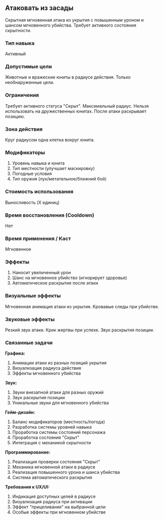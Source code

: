 ## Атаковать из засады

Скрытная мгновенная атака из укрытия с повышенным уроном и шансом мгновенного убийства. Требует активного состояния скрытности.

### Тип навыка
Активный

### Допустимые цели
Животные и вражеские юниты в радиусе действия. Только необнаруженные цели.

### Ограничения
Требует активного статуса "Скрыт". Максимальный радиус. Нельзя использовать на дружественных юнитах. После атаки раскрывает позицию.

### Зона действия
Круг радиусом одна клетка вокруг юнита.

### Модификаторы
1. Уровень навыка и юнита
2. Тип местности (улучшает маскировку)
3. Погодные условия
4. Тип оружия (лук/метательное/ближний бой)

### Стоимость использования
Выносливость (X единиц)

### Время восстановления (Cooldown)
Нет

### Время применения / Каст
Мгновенное

### Эффекты
1. Наносит увеличенный урон
2. Шанс на мгновенное убийство (игнорирует здоровье)
3. Автоматическое раскрытие после атаки

### Визуальные эффекты
Мгновенная анимация атаки из укрытия. Кровавые следы при убийстве.

### Звуковые эффекты
Резкий звук атаки. Крик жертвы при успехе. Звук раскрытия позиции.

### Связанные задачи

**Графика:**
1. Анимации атаки из разных позиций укрытия
2. Визуализация радиуса действия
3. Эффекты мгновенного убийства

**Звук:**
1. Звуки внезапной атаки для разных оружий
2. Звук раскрытия позиции
3. Уникальные звуки для мгновенного убийства

**Гейм-дизайн:**
1. Баланс модификаторов (местность/погода)
2. Разработка системы уровней навыка
3. Проработка системы состояний персонажа
4. Проработка состояния "Скрыт"
5. Интеграция с механикой скрытности

**Программирование:**
1. Реализация проверки состояния "Скрыт"
2. Механика мгновенной атаки в радиусе
3. Реализация повышенного урона и шанса убийства
4. Система автоматического раскрытия

**Требования к UX/UI:**
1. Индикация доступных целей в радиусе
2. Визуализация радиуса при активации
3. Эффект "прицеливания" на выбранной цели
4. Особые эффекты при мгновенном убийстве